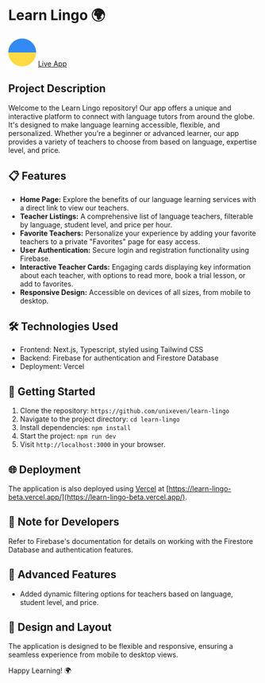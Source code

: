 # Learn Lingo 🌍

![LearnLingo](/public/images/header/logo.svg) [Live App]()

## Project Description

Welcome to the Learn Lingo repository! Our app offers a unique and interactive platform to
connect with language tutors from around the globe. It's designed to make language learning
accessible, flexible, and personalized. Whether you're a beginner or advanced learner, our app
provides a variety of teachers to choose from based on language, expertise level, and price.

## 📋 Features

- **Home Page:** Explore the benefits of our language learning services with a direct link to view
  our teachers.
- **Teacher Listings:** A comprehensive list of language teachers, filterable by language, student
  level, and price per hour.
- **Favorite Teachers:** Personalize your experience by adding your favorite teachers to a private
  "Favorites" page for easy access.
- **User Authentication:** Secure login and registration functionality using Firebase.
- **Interactive Teacher Cards:** Engaging cards displaying key information about each teacher, with
  options to read more, book a trial lesson, or add to favorites.
- **Responsive Design:** Accessible on devices of all sizes, from mobile to desktop.

## 🛠️ Technologies Used

- Frontend: Next.js, Typescript, styled using Tailwind CSS
- Backend: Firebase for authentication and Firestore Database
- Deployment: Vercel

## 🚀 Getting Started

1. Clone the repository: `https://github.com/unixeven/learn-lingo`
2. Navigate to the project directory: `cd learn-lingo`
3. Install dependencies: `npm install`
4. Start the project: `npm run dev`
5. Visit `http://localhost:3000` in your browser.

## 🌐 Deployment

The application is also deployed using [Vercel](https://vercel.com/) at
[https://learn-lingo-beta.vercel.app/](https://learn-lingo-beta.vercel.app/).

## 📝 Note for Developers

Refer to Firebase's documentation for details on working with the Firestore Database and
authentication features.

## 🌟 Advanced Features

- Added dynamic filtering options for teachers based on language, student level, and price.

## 📐 Design and Layout

The application is designed to be flexible and responsive, ensuring a seamless experience from
mobile to desktop views.

Happy Learning! 🌍

